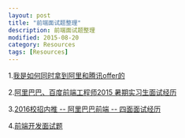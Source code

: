```yaml
---
layout: post
title: "前端面试题整理"
description: 前端面试题整理
modified: 2015-08-20
category: Resources
tags: [Resources]
---
```


1.[我是如何同时拿到阿里和腾讯offer的](http://www.cnblogs.com/yuanzm/p/4372898.html)

2.[阿里巴巴、百度前端工程师2015 暑期实习生面试经历](http://zhangwenli.com/blog/2015/04/01/2015-front-end-engineer-interview/)

3.[2016校招内推 -- 阿里巴巴前端 -- 四面面试经历](http://www.cnblogs.com/imwtr/p/4685546.html?utm_source=tuicool)

4.[前端开发面试题](http://www.runoob.com/w3cnote/front-end-developer-questions-and-answers.html)

	